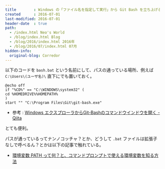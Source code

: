 ```yaml
---
title        : Windows の「ファイル名を指定して実行」から Git Bash を立ち上げる方法
created      : 2016-07-01
last-modified: 2016-07-01
header-date  : true
path:
  - /index.html Neo's World
  - /blog/index.html Blog
  - /blog/2016/index.html 2016年
  - /blog/2016/07/index.html 07月
hidden-info:
  original-blog: Corredor
---
```


以下のコードを `bash.bat` という名前にして、パスの通っている場所、例えば `C:\Users\(ユーザ名)\` 直下にでも置いておく。

```batch
@echo off
if "%CD%" == "C:\WINDOWS\system32" (
cd %HOMEDRIVE%%HOMEPATH%
)
start "" "C:\Program Files\Git\git-bash.exe"
```

- 参考 : [Windows エクスプローラからGit-Bashのコマンドウインドウを開く - Qiita](http://qiita.com/ysks/items/9dba7bda6378c34939d7)

とても便利。

パスが通っているってナンノコッチャ？とか、どうして `.bat` ファイルは拡張子なしで呼べるん？とかは以下の記事で触れている。

- [環境変数 PATH って何？と、コマンドプロンプトで使える環境変数を知る方法](/blog/2016/06/22-01.html)
